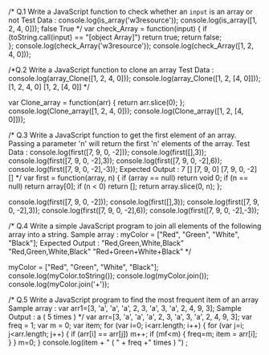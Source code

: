 /*
 Q.1 Write a JavaScript function to check whether an `input` is an array or not
 Test Data :
 console.log(is_array('w3resource'));
 console.log(is_array([1, 2, 4, 0]));
 false
 True
*/
 var check_Array = function(input) {
    if (toString.call(input) == "[object Array]")
      return true;
    return false;   
      };
  console.log(check_Array('w3resource'));
  console.log(check_Array([1, 2, 4, 0]));

 /*Q.2 Write a JavaScript function to clone an array
 Test Data :
 console.log(array_Clone([1, 2, 4, 0]));
 console.log(array_Clone([1, 2, [4, 0]]));
 [1, 2, 4, 0]
 [1, 2, [4, 0]]
*/
 

 var Clone_array = function(arr) {
    return arr.slice(0);
       };
   console.log(Clone_array([1, 2, 4, 0]));
   console.log(Clone_array([1, 2, [4, 0]]));
   

  /*
  Q.3 Write a JavaScript function to get the first element of an array. Passing a parameter 'n' will return the first 'n' elements of the array.
  Test Data :
  console.log(first([7, 9, 0, -2]));
  console.log(first([],3));
  console.log(first([7, 9, 0, -2],3));
  console.log(first([7, 9, 0, -2],6));
  console.log(first([7, 9, 0, -2],-3));
  Expected Output :
  7
  []
  [7, 9, 0]
  [7, 9, 0, -2]
  []
  */
  var first =  function(array, n) {
    if (array == null) 
    return void 0;
  if (n == null) 
    return array[0];
  if (n < 0)
    return [];
  return array.slice(0, n);
};

console.log(first([7, 9, 0, -2]));
console.log(first([],3));
console.log(first([7, 9, 0, -2],3));
console.log(first([7, 9, 0, -2],6));
console.log(first([7, 9, 0, -2],-3));

/* 
Q.4 Write a simple JavaScript program to join all elements of the following array into a string.
Sample array : myColor = ["Red", "Green", "White", "Black"];
Expected Output :
"Red,Green,White,Black"
"Red,Green,White,Black"
"Red+Green+White+Black"
*/
 
myColor = ["Red", "Green", "White", "Black"];
console.log(myColor.toString());
console.log(myColor.join());
console.log(myColor.join('+'));

/*
Q.5 Write a JavaScript program to find the most frequent item of an array
Sample array : var arr1=[3, 'a', 'a', 'a', 2, 3, 'a', 3, 'a', 2, 4, 9, 3];
Sample Output : a ( 5 times )
*/
var arr=[3, 'a', 'a', 'a', 2, 3, 'a', 3, 'a', 2, 4, 9, 3];
var freq = 1;
var m = 0;
var item;
for (var i=0; i<arr.length; i++)
{
        for (var j=i; j<arr.length; j++)
        {
                if (arr[i] == arr[j])
                 m++;
                if (mf<m)
                {
                  freq=m; 
                  item = arr[i];
                }
        }
        m=0;
}
console.log(item + " ( " + freq +" times ) ") ;
